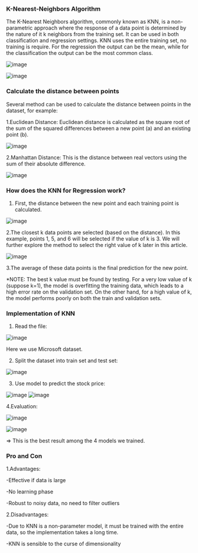 ### K-Nearest-Neighbors Algorithm

The K-Nearest Neighbors algorithm, commonly known as KNN, is a non-parametric approach where the response of a data point is determined by the nature of it
k neighbors from the training set. It can be used in both classification and regression settings. KNN uses the entire training set, no training is require.
For the regression the output can be the mean, while for the classification the output can be the most common class.

![image](https://github.com/ktuanPT373/STOCK-PRICE-PREDICTION/blob/main/Script%20for%20making%20slides/Basic_KNN1.png)

![image](https://github.com/ktuanPT373/STOCK-PRICE-PREDICTION/blob/main/Script%20for%20making%20slides/Basic_KNN2.png)

### Calculate the distance between points

Several method can be used to calculate the distance between points in the dataset, for example:

1.Euclidean Distance: Euclidean distance is calculated as the square root of the sum of the squared differences between a new point (a) and an existing point (b).

![image](https://github.com/ktuanPT373/STOCK-PRICE-PREDICTION/blob/main/Script%20for%20making%20slides/Euclid%20Distance.png)

2.Manhattan Distance: This is the distance between real vectors using the sum of their absolute difference.

![image](https://github.com/ktuanPT373/STOCK-PRICE-PREDICTION/blob/main/Script%20for%20making%20slides/Manhattan%20Distance.png)

### How does the KNN for Regression work?
1. First, the distance between the new point and each training point is calculated.

![image](https://github.com/ktuanPT373/STOCK-PRICE-PREDICTION/blob/main/Script%20for%20making%20slides/Work_1.png)

2.The closest k data points are selected (based on the distance). In this example, points 1, 5, and 6 will be selected if the value of k is 3. We will further explore the method to select the right value of k later in this article.

![image](https://github.com/ktuanPT373/STOCK-PRICE-PREDICTION/blob/main/Script%20for%20making%20slides/Work_2.png)

3.The average of these data points is the final prediction for the new point.

*NOTE: The best k value must be found by testing. For a very low value of k (suppose k=1), the model is overfitting the training data, which leads to a high error rate on the validation set. On the other hand, for a high value of k, the model performs poorly on both the train and validation sets.

### Implementation of KNN

1. Read the file:

![image](https://github.com/ktuanPT373/STOCK-PRICE-PREDICTION/blob/main/Script%20for%20making%20slides/Read%20file.png)

Here we use Microsoft dataset.

2. Split the dataset into train set and test set:

![image](https://github.com/ktuanPT373/STOCK-PRICE-PREDICTION/blob/main/Script%20for%20making%20slides/Split%20dataset.png)

3. Use model to predict the stock price:

![image](https://github.com/ktuanPT373/STOCK-PRICE-PREDICTION/blob/main/Script%20for%20making%20slides/Use%20model%20to%20predict%20the%20stock%20price.png)
![image](https://github.com/ktuanPT373/STOCK-PRICE-PREDICTION/blob/main/Script%20for%20making%20slides/Use%20model%20to%20predict%20the%20stock%20price1.png)

4.Evaluation:

![image](https://github.com/ktuanPT373/STOCK-PRICE-PREDICTION/blob/main/Script%20for%20making%20slides/Plot.png)

![image](https://github.com/ktuanPT373/STOCK-PRICE-PREDICTION/blob/main/Script%20for%20making%20slides/Evaluation.png)

=> This is the best result among the 4 models we trained.

### Pro and Con

1.Advantages:

-Effective if data is large

-No learning phase

-Robust to noisy data, no need to filter outliers

2.Disadvantages:

-Due to KNN is a non-parameter model, it must be trained with the entire data, so the implementation takes a long time.

-KNN is sensible to the curse of dimensionality
